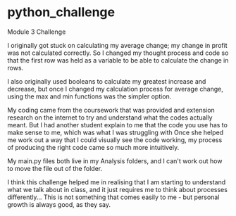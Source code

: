 # python_challenge
Module 3 Challenge

I originally got stuck on calculating my average change; my change in profit was not calculated correctly. 
So I changed my thought process and code so that the first row was held as a variable to be able to calculate the change in rows.

I also originally used booleans to calculate my greatest increase and decrease, but once I changed my calculation process for average change, using the max and min functions was the simpler option.

My coding came from the coursework that was provided and extension research on the internet to try and understand what the codes actually meant. 
But I had another student explain to me that the code you use has to make sense to me, which was what I was struggling with
Once she helped me work out a way that I could visually see the code working, my process of producing the right code came so much more intuitively.

My main.py files both live in my Analysis folders, and I can't work out how to move the file out of the folder.

I think this challenge helped me in realising that I am starting to understand what we talk about in class, and it just requires me to think about processes differently...
This is not something that comes easily to me - but personal growth is always good, as they say. 
